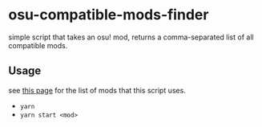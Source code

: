 # osu-compatible-mods-finder

simple script that takes an osu! mod, returns a comma-separated list of all compatible mods.

## Usage

see [this page](https://github.com/ppy/osu-web/blob/master/database/mods.json) for the list of mods that this script uses.

- `yarn`
- `yarn start <mod>`
